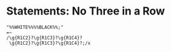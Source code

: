 # Statements: No Three in a Row

<!-- %% svg-grid: code -->

~~~~
"%%WHITE%%%%BLACK%%;"
=~
/\g{R1C2}?\g{R1C3}?\g{R1C4}?
 \g{R1C2}?\g{R1C3}?\g{R1C4}?;/x
~~~~
